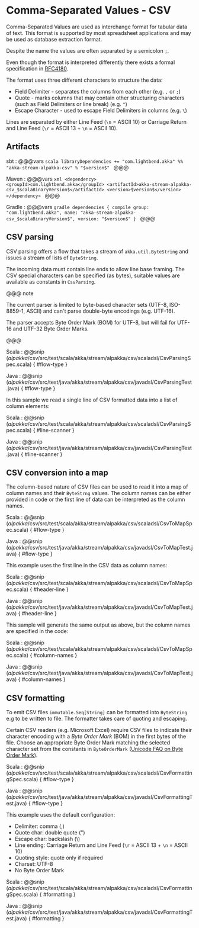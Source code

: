 # Comma-Separated Values - CSV

Comma-Separated Values are used as interchange format for tabular data 
of text. This format is supported by most spreadsheet applications and may 
be used as database extraction format.

Despite the name the values are often separated by a semicolon `;`.

Even though the format is interpreted differently there exists a formal specification in [RFC4180](https://tools.ietf.org/html/rfc4180).

The format uses three different characters to structure the data:

* Field Delimiter - separates the columns from each other (e.g. `,` or `;`)
* Quote - marks columns that may contain other structuring characters (such as Field Delimiters or line break) (e.g. `"`)
* Escape Character - used to escape Field Delimiters in columns (e.g. `\`)

Lines are separated by either Line Feed (`\n` = ASCII 10) or Carriage Return and Line Feed (`\r` = ASCII 13 + `\n` = ASCII 10).


## Artifacts

sbt
:   @@@vars
    ```scala
    libraryDependencies += "com.lightbend.akka" %% "akka-stream-alpakka-csv" % "$version$"
    ```
    @@@

Maven
:   @@@vars
    ```xml
    <dependency>
      <groupId>com.lightbend.akka</groupId>
      <artifactId>akka-stream-alpakka-csv_$scalaBinaryVersion$</artifactId>
      <version>$version$</version>
    </dependency>
    ```
    @@@

Gradle
:   @@@vars
    ```gradle
    dependencies {
      compile group: "com.lightbend.akka", name: "akka-stream-alpakka-csv_$scalaBinaryVersion$", version: "$version$"
    }
    ```
    @@@

## CSV parsing

CSV parsing offers a flow that takes a stream of `akka.util.ByteString` and issues a stream of lists of `ByteString`.

The incoming data must contain line ends to allow line base framing. The CSV special characters
can be specified (as bytes), suitable values are available as constants in `CsvParsing`.

@@@ note

The current parser is limited to byte-based character sets (UTF-8, ISO-8859-1, ASCII) and can't
parse double-byte encodings (e.g. UTF-16).

The parser accepts Byte Order Mark (BOM) for UTF-8, but will fail for UTF-16 and UTF-32 
Byte Order Marks.

@@@

Scala
: @@snip ($alpakka$/csv/src/test/scala/akka/stream/alpakka/csv/scaladsl/CsvParsingSpec.scala) { #flow-type }

Java
: @@snip ($alpakka$/csv/src/test/java/akka/stream/alpakka/csv/javadsl/CsvParsingTest.java) { #flow-type }


In this sample we read a single line of CSV formatted data into a list of column elements:

Scala
: @@snip ($alpakka$/csv/src/test/scala/akka/stream/alpakka/csv/scaladsl/CsvParsingSpec.scala) { #line-scanner }

Java
: @@snip ($alpakka$/csv/src/test/java/akka/stream/alpakka/csv/javadsl/CsvParsingTest.java) { #line-scanner }

## CSV conversion into a map

The column-based nature of CSV files can be used to read it into a map of column names 
and their `ByteStrng` values. The column names can be either provided in code or the first line 
of data can be interpreted as the column names.

Scala
: @@snip ($alpakka$/csv/src/test/scala/akka/stream/alpakka/csv/scaladsl/CsvToMapSpec.scala) { #flow-type }

Java
: @@snip ($alpakka$/csv/src/test/java/akka/stream/alpakka/csv/javadsl/CsvToMapTest.java) { #flow-type }


This example uses the first line in the CSV data as column names:

Scala
: @@snip ($alpakka$/csv/src/test/scala/akka/stream/alpakka/csv/scaladsl/CsvToMapSpec.scala) { #header-line }

Java
: @@snip ($alpakka$/csv/src/test/java/akka/stream/alpakka/csv/javadsl/CsvToMapTest.java) { #header-line }


This sample will generate the same output as above, but the column names are specified
in the code:

Scala
: @@snip ($alpakka$/csv/src/test/scala/akka/stream/alpakka/csv/scaladsl/CsvToMapSpec.scala) { #column-names }

Java
: @@snip ($alpakka$/csv/src/test/java/akka/stream/alpakka/csv/javadsl/CsvToMapTest.java) { #column-names }

## CSV formatting

To emit CSV files ``immutable.Seq[String]`` can be formatted into ``ByteString`` e.g to be written to file.
The formatter takes care of quoting and escaping.

Certain CSV readers (e.g. Microsoft Excel) require CSV files to indicate their character encoding with a *Byte 
Order Mark* (BOM) in the first bytes of the file. Choose an appropriate Byte Order Mark matching the
selected character set from the constants in `ByteOrderMark` 
([Unicode FAQ on Byte Order Mark](http://www.unicode.org/faq/utf_bom.html#bom1)).


Scala
: @@snip ($alpakka$/csv/src/test/scala/akka/stream/alpakka/csv/scaladsl/CsvFormattingSpec.scala) { #flow-type }

Java
: @@snip ($alpakka$/csv/src/test/java/akka/stream/alpakka/csv/javadsl/CsvFormattingTest.java) { #flow-type }

This example uses the default configuration:

- Delimiter: comma (,)
- Quote char: double quote (")
- Escape char: backslash (\\)
- Line ending: Carriage Return and Line Feed (`\r` = ASCII 13 + `\n` = ASCII 10)
- Quoting style: quote only if required
- Charset: UTF-8
- No Byte Order Mark

Scala
: @@snip ($alpakka$/csv/src/test/scala/akka/stream/alpakka/csv/scaladsl/CsvFormattingSpec.scala) { #formatting }

Java
: @@snip ($alpakka$/csv/src/test/java/akka/stream/alpakka/csv/javadsl/CsvFormattingTest.java) { #formatting }

